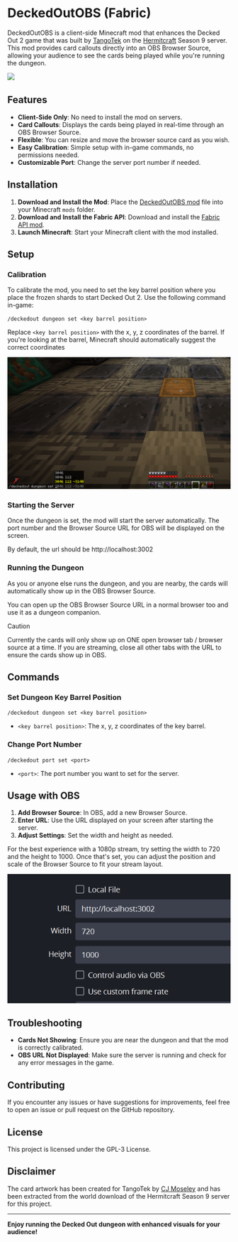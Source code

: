 # DeckedOutOBS (Fabric)

DeckedOutOBS is a client-side Minecraft mod that enhances the Decked Out 2 game that was built by 
[TangoTek](https://www.youtube.com/@TangoTekLP) on the [Hermitcraft](https://hermitcraft.com/) Season 9 server. 
This mod provides card callouts directly into an OBS Browser Source, allowing your audience 
to see the cards being played while you're running the dungeon.

![](/docs/example.gif)

## Features

- **Client-Side Only**: No need to install the mod on servers.
- **Card Callouts**: Displays the cards being played in real-time through an OBS Browser Source.
- **Flexible**: You can resize and move the browser source card as you wish.
- **Easy Calibration**: Simple setup with in-game commands, no permissions needed.
- **Customizable Port**: Change the server port number if needed.

## Installation

1. **Download and Install the Mod**: Place the [DeckedOutOBS mod](https://modrinth.com/mod/deckedoutobs) file into your Minecraft `mods` folder.
2. **Download and Install the Fabric API**: Download and install the [Fabric API mod](https://modrinth.com/mod/fabric-api).
3. **Launch Minecraft**: Start your Minecraft client with the mod installed.

## Setup

### Calibration

To calibrate the mod, you need to set the key barrel position where you place the frozen shards to start Decked Out 2. 
Use the following command in-game:

```plaintext
/deckedout dungeon set <key barrel position>
```

Replace `<key barrel position>` with the x, y, z coordinates of the barrel.
If you're looking at the barrel, Minecraft should automatically suggest the correct coordinates

![Calibrating](/docs/calibrating.png)

### Starting the Server

Once the dungeon is set, the mod will start the server automatically. 
The port number and the Browser Source URL for OBS will be displayed on the screen.

By default, the url should be http://localhost:3002

### Running the Dungeon

As you or anyone else runs the dungeon, and you are nearby, the cards will automatically 
show up in the OBS Browser Source.

You can open up the OBS Browser Source URL in a normal browser too and use it as a dungeon companion.

> [!CAUTION]
> Currently the cards will only show up on ONE open browser tab / browser source at a time.
> If you are streaming, close all other tabs with the URL to ensure the cards show up in OBS.

## Commands

### Set Dungeon Key Barrel Position

```plaintext
/deckedout dungeon set <key barrel position>
```

- `<key barrel position>`: The x, y, z coordinates of the key barrel.

### Change Port Number

```plaintext
/deckedout port set <port>
```

- `<port>`: The port number you want to set for the server.

## Usage with OBS

1. **Add Browser Source**: In OBS, add a new Browser Source.
2. **Enter URL**: Use the URL displayed on your screen after starting the server.
3. **Adjust Settings**: Set the width and height as needed.

For the best experience with a 1080p stream, try setting the width to 720 and the height to 1000.
Once that's set, you can adjust the position and scale of the Browser Source to fit your stream layout.

![obs setup](/docs/obs.png)

## Troubleshooting

- **Cards Not Showing**: Ensure you are near the dungeon and that the mod is correctly calibrated.
- **OBS URL Not Displayed**: Make sure the server is running and check for any error messages in the game.

## Contributing

If you encounter any issues or have suggestions for improvements, feel free to open an issue or pull request on the GitHub repository.

## License

This project is licensed under the GPL-3 License.

## Disclaimer

The card artwork has been created for TangoTek by [CJ Moseley](https://cjmoseley.co.uk/) and has been 
extracted from the world download of the Hermitcraft Season 9 server for this project.

---

**Enjoy running the Decked Out dungeon with enhanced visuals for your audience!**
